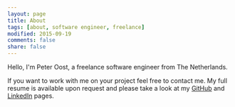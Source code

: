 ```yaml
---
layout: page
title: About
tags: [about, software engineer, freelance]
modified: 2015-09-19
comments: false
share: false
---
```


Hello, I'm Peter Oost, a freelance software engineer from The Netherlands.

If you want to work with me on your project feel free to contact me.
My full resume is available upon request and please take a look at my [GitHub](https://github.com/Sirrah) and [LinkedIn](http://www.linkedin.com/in/peteroost) pages.

